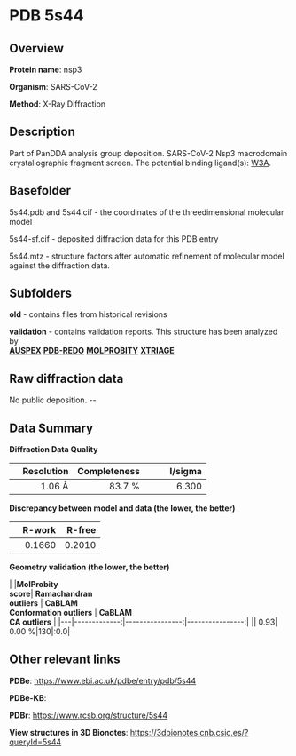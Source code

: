 # PDB 5s44

## Overview

**Protein name**: nsp3

**Organism**: SARS-CoV-2

**Method**: X-Ray Diffraction

## Description

Part of PanDDA analysis group deposition. SARS-CoV-2 Nsp3 macrodomain crystallographic fragment screen. The potential binding ligand(s): [W3A](https://www.rcsb.org/ligand/W3A).

## Basefolder

5s44.pdb and 5s44.cif - the coordinates of the threedimensional molecular model

5s44-sf.cif - deposited diffraction data for this PDB entry

5s44.mtz - structure factors after automatic refinement of molecular model against the diffraction data.

## Subfolders



**old** - contains files from historical revisions

**validation** - contains validation reports. This structure has been analyzed by <br>[**AUSPEX**](https://github.com/thorn-lab/coronavirus_structural_task_force/tree/master/pdb/nsp3/SARS-CoV-2/5s44/validation/auspex) [**PDB-REDO**](https://github.com/thorn-lab/coronavirus_structural_task_force/tree/master/pdb/nsp3/SARS-CoV-2/5s44/validation/pdb-redo) [**MOLPROBITY**](https://github.com/thorn-lab/coronavirus_structural_task_force/tree/master/pdb/nsp3/SARS-CoV-2/5s44/validation/molprobity) [**XTRIAGE**](https://github.com/thorn-lab/coronavirus_structural_task_force/blob/master/pdb/nsp3/SARS-CoV-2/5s44/validation/Xtriage_output.log)   



## Raw diffraction data

No public deposition. --<br> 

## Data Summary
**Diffraction Data Quality**

|   | Resolution | Completeness| I/sigma |
|---|-------------:|----------------:|--------------:|
|   |1.06 Å|83.7  %|<img width=50/>6.300|

**Discrepancy between model and data (the lower, the better)**

|   | **R-work**| **R-free**   
|---|-------------:|----------------:|           
||  0.1660|  0.2010|

**Geometry validation (the lower, the better)**

|   |**MolProbity<br>score**| **Ramachandran<br>outliers** | **CaBLAM<br>Conformation outliers** | **CaBLAM<br>CA outliers** |
|---|-------------:|----------------:|----------------:|
||  0.93|  0.00 %|130|:0.0|

 

 



## Other relevant links 
**PDBe**:  https://www.ebi.ac.uk/pdbe/entry/pdb/5s44

**PDBe-KB**:  
 
**PDBr**: https://www.rcsb.org/structure/5s44 

**View structures in 3D Bionotes**: https://3dbionotes.cnb.csic.es/?queryId=5s44

